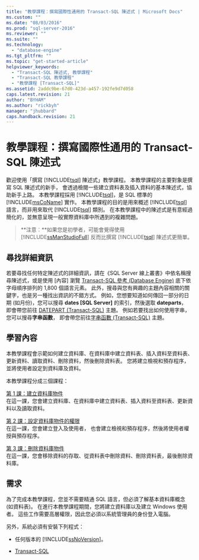 ```yaml
---
title: "教學課程：撰寫國際性通用的 Transact-SQL 陳述式 | Microsoft Docs"
ms.custom: ""
ms.date: "08/03/2016"
ms.prod: "sql-server-2016"
ms.reviewer: ""
ms.suite: ""
ms.technology: 
  - "database-engine"
ms.tgt_pltfrm: ""
ms.topic: "get-started-article"
helpviewer_keywords: 
  - "Transact-SQL 陳述式, 教學課程"
  - "Transact-SQL 教學課程"
  - "教學課程 [Transact-SQL]"
ms.assetid: 2addc9be-67d0-423d-a457-192fe9d7d058
caps.latest.revision: 21
author: "BYHAM"
ms.author: "rickbyh"
manager: "jhubbard"
caps.handback.revision: 21
---
```

# 教學課程：撰寫國際性通用的 Transact-SQL 陳述式
歡迎使用「撰寫 [!INCLUDE[tsql](../includes/tsql-md.md)] 陳述式」教學課程。 本教學課程的主要對象是撰寫 SQL 陳述式的新手， 會透過檢閱一些建立資料表及插入資料的基本陳述式，協助新手上路。 本教學課程採用 [!INCLUDE[tsql](../includes/tsql-md.md)]，是 SQL 標準的 [!INCLUDE[msCoName](../includes/msconame-md.md)] 實作。 本教學課程的目的是用來概述 [!INCLUDE[tsql](../includes/tsql-md.md)] 語言，而非用來取代 [!INCLUDE[tsql](../includes/tsql-md.md)] 類別。 在本教學課程中的陳述式是有意經過簡化的，並無意呈現一般實際資料庫中所遇到的複雜問題。  
  
>**注意︰**如果您是初學者，可能會覺得使用 [!INCLUDE[ssManStudioFull](../includes/ssmanstudiofull-md.md)] 反而比撰寫 [!INCLUDE[tsql](../includes/tsql-md.md)] 陳述式更簡單。  
  
## 尋找詳細資訊  
若要尋找任何特定陳述式的詳細資訊，請在《SQL Server 線上叢書》中依名稱搜尋陳述式，或是使用 [內容] 瀏覽 [Transact-SQL 參考 &#40;Database Engine&#41;](../t-sql/transact-sql-reference-database-engine.md) 底下依字母順序排列的 1,800 個語言元素。 此外，搜尋與您有興趣的主題內容相關的關鍵字，也是另一種找出資訊的不錯方式。 例如，您想要知道如何傳回一部分的日期 (如月份)，您可以搜尋 **dates [SQL Server]** 的索引，然後選取 **dateparts**， 即會帶您前往 [DATEPART &#40;Transact-SQL&#41;](../t-sql/functions/datepart-transact-sql.md) 主題。 例如若要找出如何使用字串，您可以搜尋**字串函數**， 即會帶您前往[字串函數 &#40;Transact-SQL&#41;](../t-sql/functions/string-functions-transact-sql.md) 主題。  
  
## 學習內容  
本教學課程會示範如何建立資料庫、在資料庫中建立資料表、插入資料至資料表、更新資料、讀取資料、刪除資料，然後刪除資料表。 您將建立檢視和預存程序，並將使用者設定到資料庫及資料。  
  
本教學課程分成三個課程：  
  
[第 1 課：建立資料庫物件](../t-sql/lesson-1-creating-database-objects.md)  
在這一課，您會建立資料庫、在資料庫中建立資料表、插入資料至資料表、更新資料以及讀取資料。  
  
[第 2 課：設定資料庫物件的權限](../t-sql/lesson-2-configuring-permissions-on-database-objects.md)  
在這一課，您會建立登入及使用者， 也會建立檢視和預存程序，然後將使用者權授與預存程序。  
  
[第 3 課：刪除資料庫物件](../t-sql/lesson-3-deleting-database-objects.md)  
在這一課，您會移除資料的存取、從資料表中刪除資料、刪除資料表，最後刪除資料庫。  
  
## 需求  
為了完成本教學課程，您並不需要精通 SQL 語言，但必須了解基本資料庫概念 (如資料表)。 在進行本教學課程期間，您將建立資料庫以及建立 Windows 使用者。 這些工作需要高層權限，因此您必須以系統管理員的身份登入電腦。  
  
另外，系統必須有安裝下列程式：  
  
-   任何版本的 [!INCLUDE[ssNoVersion](../includes/ssnoversion-md.md)]。  
  
-  [Transact-SQL](https://msdn.microsoft.com/library/mt238290.aspx)  
  

 
  
  
  
